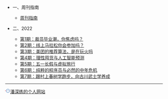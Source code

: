 <!-- zh-cn/_sidebar.md -->

* 一、周刊指南

  * [周刊指南](/zh-cn/README.md)

* 二、2022

  * [第1期：裁员毕业潮，你焦虑吗？](/zh-cn/issue-1.md)
  * [第2期：线上马拉松你会参加吗？](/zh-cn/issue-2.md)
  * [第3期：美团的推荐算法，是在玩火吗](/zh-cn/issue-3.md)
  * [第4期：理性囤货与人工智能预测](/zh-cn/issue-4.md)
  * [第5期：五一长假与虚拟旅行](/zh-cn/issue-5.md)
  * [第6期：纯粹的程序员与必然的中年危机](/zh-cn/issue-6.md)
  * [第7期：跟村上春树学跑步，向古川武士学养成](/zh-cn/issue-7.md)


---

<a href="http://www.panshenlian.com/" target="_blank" rel="noopener" title="潘深练的个人网站"><img src="/_media/panshenlian.png">潘深练的个人网站</a>